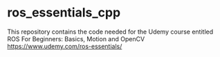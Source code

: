 # ros_essentials_cpp
This repository contains the code needed for the Udemy course entitled
ROS For Beginners: Basics, Motion and OpenCV
https://www.udemy.com/ros-essentials/

